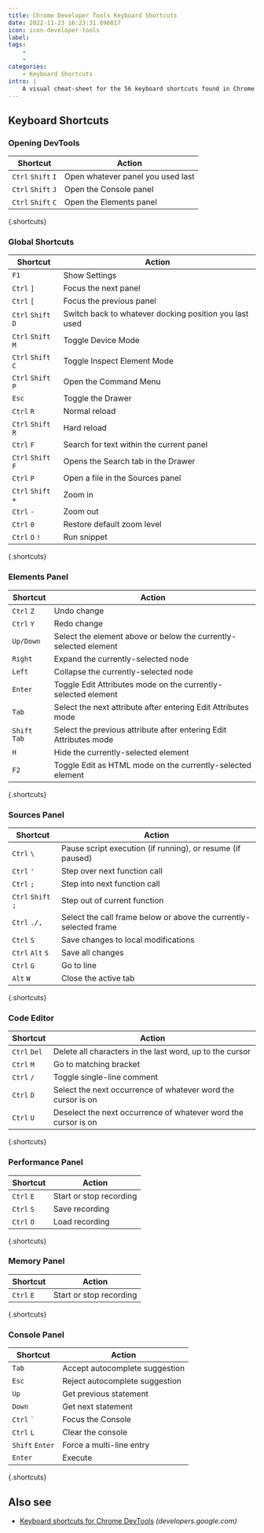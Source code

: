 ```yaml
---
title: Chrome Developer Tools Keyboard Shortcuts
date: 2022-11-23 16:23:31.696017
icon: icon-developer-tools
label: 
tags: 
    - 
    - 
categories:
    - Keyboard Shortcuts
intro: |
    A visual cheat-sheet for the 56 keyboard shortcuts found in Chrome's Developer Tools
---
```




Keyboard Shortcuts
------------------



### Opening DevTools

Shortcut | Action
---|---
`Ctrl` `Shift` `I`  | Open whatever panel you used last
`Ctrl` `Shift` `J`  | Open the Console panel
`Ctrl` `Shift` `C`  | Open the Elements panel
{.shortcuts}


### Global Shortcuts

Shortcut | Action
---|---
`F1`  | Show Settings
`Ctrl` `]`  | Focus the next panel
`Ctrl` `[`  | Focus the previous panel
`Ctrl` `Shift` `D`  | Switch back to whatever docking position you last used
`Ctrl` `Shift` `M`  | Toggle Device Mode
`Ctrl` `Shift` `C`  | Toggle Inspect Element Mode
`Ctrl` `Shift` `P`  | Open the Command Menu
`Esc`  | Toggle the Drawer
`Ctrl` `R`  | Normal reload
`Ctrl` `Shift` `R`  | Hard reload
`Ctrl` `F`  | Search for text within the current panel
`Ctrl` `Shift` `F`  | Opens the Search tab in the Drawer
`Ctrl` `P`  | Open a file in the Sources panel
`Ctrl` `Shift` `+`  | Zoom in
`Ctrl` `-`  | Zoom out
`Ctrl` `0`  | Restore default zoom level
`Ctrl` `O` `!`  | Run snippet
{.shortcuts}


### Elements Panel

Shortcut | Action
---|---
`Ctrl` `Z`  | Undo change
`Ctrl` `Y`  | Redo change
`Up/Down`  | Select the element above or below the currently-selected element
`Right`  | Expand the currently-selected node
`Left`  | Collapse the currently-selected node
`Enter`  | Toggle Edit Attributes mode on the currently-selected element
`Tab`  | Select the next attribute after entering Edit Attributes mode
`Shift` `Tab`  | Select the previous attribute after entering Edit Attributes mode
`H`  | Hide the currently-selected element
`F2`  | Toggle Edit as HTML mode on the currently-selected element
{.shortcuts}


### Sources Panel

Shortcut | Action
---|---
`Ctrl` `\`  | Pause script execution (if running), or resume (if paused)
`Ctrl` `'`  | Step over next function call
`Ctrl` `;`  | Step into next function call
`Ctrl` `Shift` `;`  | Step out of current function
`Ctrl` `./,`  | Select the call frame below or above the currently-selected frame
`Ctrl` `S`  | Save changes to local modifications
`Ctrl` `Alt` `S`  | Save all changes
`Ctrl` `G`  | Go to line
`Alt` `W`  | Close the active tab
{.shortcuts}


### Code Editor

Shortcut | Action
---|---
`Ctrl` `Del`  | Delete all characters in the last word, up to the cursor
`Ctrl` `M`  | Go to matching bracket
`Ctrl` `/`  | Toggle single-line comment
`Ctrl` `D`  | Select the next occurrence of whatever word the cursor is on
`Ctrl` `U`  | Deselect the next occurrence of whatever word the cursor is on
{.shortcuts}


### Performance Panel

Shortcut | Action
---|---
`Ctrl` `E`  | Start or stop recording
`Ctrl` `S`  | Save recording
`Ctrl` `O`  | Load recording
{.shortcuts}


### Memory Panel

Shortcut | Action
---|---
`Ctrl` `E`  | Start or stop recording
{.shortcuts}


### Console Panel

Shortcut | Action
---|---
`Tab`  | Accept autocomplete suggestion
`Esc`  | Reject autocomplete suggestion
`Up`  | Get previous statement
`Down`  | Get next statement
`Ctrl` <code>\`</code> | Focus the Console
`Ctrl` `L`  | Clear the console
`Shift` `Enter`  | Force a multi-line entry
`Enter`  | Execute
{.shortcuts}




Also see
--------
- [Keyboard shortcuts for Chrome DevTools](https://developers.google.com/web/tools/chrome-devtools/shortcuts) _(developers.google.com)_
